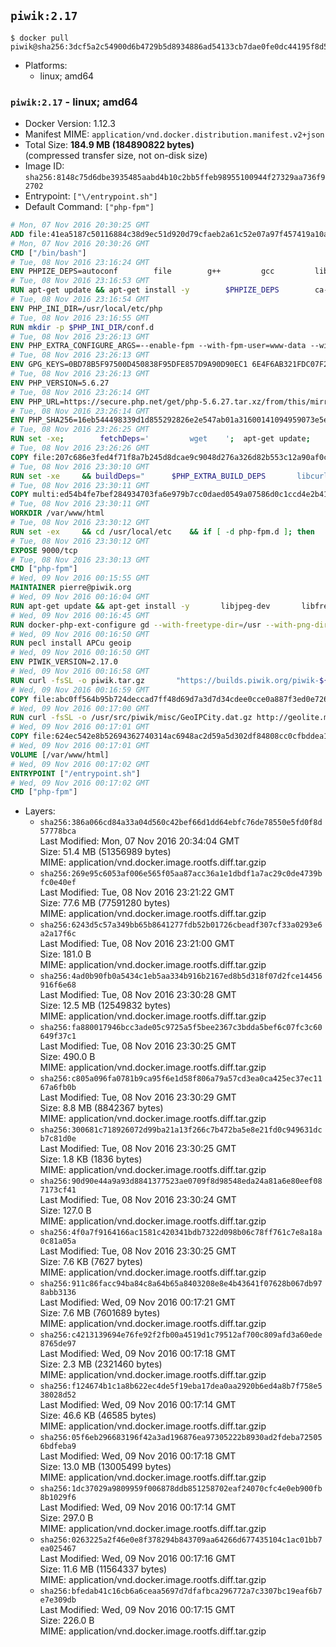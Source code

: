 ## `piwik:2.17`

```console
$ docker pull piwik@sha256:3dcf5a2c54900d6b4729b5d8934886ad54133cb7dae0fe0dc44195f8d558a624
```

-	Platforms:
	-	linux; amd64

### `piwik:2.17` - linux; amd64

-	Docker Version: 1.12.3
-	Manifest MIME: `application/vnd.docker.distribution.manifest.v2+json`
-	Total Size: **184.9 MB (184890822 bytes)**  
	(compressed transfer size, not on-disk size)
-	Image ID: `sha256:8148c75d6dbe3935485aabd4b10c2bb5ffeb98955100944f27329aa736f92702`
-	Entrypoint: `["\/entrypoint.sh"]`
-	Default Command: `["php-fpm"]`

```dockerfile
# Mon, 07 Nov 2016 20:30:25 GMT
ADD file:41ea5187c50116884c38d9ec51d920d79cfaeb2a61c52e07a97f457419a10a4f in / 
# Mon, 07 Nov 2016 20:30:26 GMT
CMD ["/bin/bash"]
# Tue, 08 Nov 2016 23:16:24 GMT
ENV PHPIZE_DEPS=autoconf 		file 		g++ 		gcc 		libc-dev 		make 		pkg-config 		re2c
# Tue, 08 Nov 2016 23:16:53 GMT
RUN apt-get update && apt-get install -y 		$PHPIZE_DEPS 		ca-certificates 		curl 		libedit2 		libsqlite3-0 		libxml2 		xz-utils 	--no-install-recommends && rm -r /var/lib/apt/lists/*
# Tue, 08 Nov 2016 23:16:54 GMT
ENV PHP_INI_DIR=/usr/local/etc/php
# Tue, 08 Nov 2016 23:16:55 GMT
RUN mkdir -p $PHP_INI_DIR/conf.d
# Tue, 08 Nov 2016 23:26:13 GMT
ENV PHP_EXTRA_CONFIGURE_ARGS=--enable-fpm --with-fpm-user=www-data --with-fpm-group=www-data
# Tue, 08 Nov 2016 23:26:13 GMT
ENV GPG_KEYS=0BD78B5F97500D450838F95DFE857D9A90D90EC1 6E4F6AB321FDC07F2C332E3AC2BF0BC433CFC8B3
# Tue, 08 Nov 2016 23:26:13 GMT
ENV PHP_VERSION=5.6.27
# Tue, 08 Nov 2016 23:26:14 GMT
ENV PHP_URL=https://secure.php.net/get/php-5.6.27.tar.xz/from/this/mirror PHP_ASC_URL=https://secure.php.net/get/php-5.6.27.tar.xz.asc/from/this/mirror
# Tue, 08 Nov 2016 23:26:14 GMT
ENV PHP_SHA256=16eb544498339d1d855292826e2e547ab01a31600141094959073e5e10e93ab5 PHP_MD5=9ce6efc96d5ab81ef808f8ed6b1f242d
# Tue, 08 Nov 2016 23:26:25 GMT
RUN set -xe; 		fetchDeps=' 		wget 	'; 	apt-get update; 	apt-get install -y --no-install-recommends $fetchDeps; 	rm -rf /var/lib/apt/lists/*; 		mkdir -p /usr/src; 	cd /usr/src; 		wget -O php.tar.xz "$PHP_URL"; 		if [ -n "$PHP_SHA256" ]; then 		echo "$PHP_SHA256 *php.tar.xz" | sha256sum -c -; 	fi; 	if [ -n "$PHP_MD5" ]; then 		echo "$PHP_MD5 *php.tar.xz" | md5sum -c -; 	fi; 		if [ -n "$PHP_ASC_URL" ]; then 		wget -O php.tar.xz.asc "$PHP_ASC_URL"; 		export GNUPGHOME="$(mktemp -d)"; 		for key in $GPG_KEYS; do 			gpg --keyserver ha.pool.sks-keyservers.net --recv-keys "$key"; 		done; 		gpg --batch --verify php.tar.xz.asc php.tar.xz; 		rm -r "$GNUPGHOME"; 	fi; 		apt-get purge -y --auto-remove $fetchDeps
# Tue, 08 Nov 2016 23:26:26 GMT
COPY file:207c686e3fed4f71f8a7b245d8dcae9c9048d276a326d82b553c12a90af0c0ca in /usr/local/bin/ 
# Tue, 08 Nov 2016 23:30:10 GMT
RUN set -xe 	&& buildDeps=" 		$PHP_EXTRA_BUILD_DEPS 		libcurl4-openssl-dev 		libedit-dev 		libsqlite3-dev 		libssl-dev 		libxml2-dev 	" 	&& apt-get update && apt-get install -y $buildDeps --no-install-recommends && rm -rf /var/lib/apt/lists/* 		&& docker-php-source extract 	&& cd /usr/src/php 	&& ./configure 		--with-config-file-path="$PHP_INI_DIR" 		--with-config-file-scan-dir="$PHP_INI_DIR/conf.d" 				--disable-cgi 				--enable-ftp 		--enable-mbstring 		--enable-mysqlnd 				--with-curl 		--with-libedit 		--with-openssl 		--with-zlib 				$PHP_EXTRA_CONFIGURE_ARGS 	&& make -j "$(nproc)" 	&& make install 	&& { find /usr/local/bin /usr/local/sbin -type f -executable -exec strip --strip-all '{}' + || true; } 	&& make clean 	&& docker-php-source delete 		&& apt-get purge -y --auto-remove -o APT::AutoRemove::RecommendsImportant=false $buildDeps
# Tue, 08 Nov 2016 23:30:11 GMT
COPY multi:ed54b4fe7bef284934703fa6e979b7cc0daed0549a07586d0c1ccd4e2b41884a in /usr/local/bin/ 
# Tue, 08 Nov 2016 23:30:11 GMT
WORKDIR /var/www/html
# Tue, 08 Nov 2016 23:30:12 GMT
RUN set -ex 	&& cd /usr/local/etc 	&& if [ -d php-fpm.d ]; then 		sed 's!=NONE/!=!g' php-fpm.conf.default | tee php-fpm.conf > /dev/null; 		cp php-fpm.d/www.conf.default php-fpm.d/www.conf; 	else 		mkdir php-fpm.d; 		cp php-fpm.conf.default php-fpm.d/www.conf; 		{ 			echo '[global]'; 			echo 'include=etc/php-fpm.d/*.conf'; 		} | tee php-fpm.conf; 	fi 	&& { 		echo '[global]'; 		echo 'error_log = /proc/self/fd/2'; 		echo; 		echo '[www]'; 		echo '; if we send this to /proc/self/fd/1, it never appears'; 		echo 'access.log = /proc/self/fd/2'; 		echo; 		echo 'clear_env = no'; 		echo; 		echo '; Ensure worker stdout and stderr are sent to the main error log.'; 		echo 'catch_workers_output = yes'; 	} | tee php-fpm.d/docker.conf 	&& { 		echo '[global]'; 		echo 'daemonize = no'; 		echo; 		echo '[www]'; 		echo 'listen = [::]:9000'; 	} | tee php-fpm.d/zz-docker.conf
# Tue, 08 Nov 2016 23:30:12 GMT
EXPOSE 9000/tcp
# Tue, 08 Nov 2016 23:30:13 GMT
CMD ["php-fpm"]
# Wed, 09 Nov 2016 00:15:55 GMT
MAINTAINER pierre@piwik.org
# Wed, 09 Nov 2016 00:16:04 GMT
RUN apt-get update && apt-get install -y       libjpeg-dev       libfreetype6-dev       libgeoip-dev       libpng12-dev       libldap2-dev       ssmtp       zip  && rm -rf /var/lib/apt/lists/*
# Wed, 09 Nov 2016 00:16:45 GMT
RUN docker-php-ext-configure gd --with-freetype-dir=/usr --with-png-dir=/usr --with-jpeg-dir=/usr 	&& docker-php-ext-configure ldap --with-libdir=lib/x86_64-linux-gnu/  	&& docker-php-ext-install -j$(nproc) gd mbstring mysql pdo_mysql zip ldap
# Wed, 09 Nov 2016 00:16:50 GMT
RUN pecl install APCu geoip
# Wed, 09 Nov 2016 00:16:50 GMT
ENV PIWIK_VERSION=2.17.0
# Wed, 09 Nov 2016 00:16:58 GMT
RUN curl -fsSL -o piwik.tar.gz       "https://builds.piwik.org/piwik-${PIWIK_VERSION}.tar.gz"  && curl -fsSL -o piwik.tar.gz.asc       "https://builds.piwik.org/piwik-${PIWIK_VERSION}.tar.gz.asc"  && export GNUPGHOME="$(mktemp -d)"  && gpg --keyserver ha.pool.sks-keyservers.net --recv-keys 814E346FA01A20DBB04B6807B5DBD5925590A237  && gpg --batch --verify piwik.tar.gz.asc piwik.tar.gz  && rm -r "$GNUPGHOME" piwik.tar.gz.asc  && tar -xzf piwik.tar.gz -C /usr/src/  && rm piwik.tar.gz  && chfn -f 'Piwik Admin' www-data
# Wed, 09 Nov 2016 00:16:59 GMT
COPY file:abc0ff564b95b724deccad7ff48d69d7a3d7d34cdee0cce0a887f3ed0e726d21 in /usr/local/etc/php/php.ini 
# Wed, 09 Nov 2016 00:17:00 GMT
RUN curl -fsSL -o /usr/src/piwik/misc/GeoIPCity.dat.gz http://geolite.maxmind.com/download/geoip/database/GeoLiteCity.dat.gz  && gunzip /usr/src/piwik/misc/GeoIPCity.dat.gz
# Wed, 09 Nov 2016 00:17:01 GMT
COPY file:624ec542e8b52694362740314ac6948ac2d59a5d302df84808cc0cfbddea1e59 in /entrypoint.sh 
# Wed, 09 Nov 2016 00:17:01 GMT
VOLUME [/var/www/html]
# Wed, 09 Nov 2016 00:17:02 GMT
ENTRYPOINT ["/entrypoint.sh"]
# Wed, 09 Nov 2016 00:17:02 GMT
CMD ["php-fpm"]
```

-	Layers:
	-	`sha256:386a066cd84a33a04d560c42bef66d1dd64ebfc76de78550e5fd0f8d57778bca`  
		Last Modified: Mon, 07 Nov 2016 20:34:04 GMT  
		Size: 51.4 MB (51356989 bytes)  
		MIME: application/vnd.docker.image.rootfs.diff.tar.gzip
	-	`sha256:269e95c6053af006e565f05aa87acc36a1e1dbdf1a7ac29c0de4739bfc0e40ef`  
		Last Modified: Tue, 08 Nov 2016 23:21:22 GMT  
		Size: 77.6 MB (77591280 bytes)  
		MIME: application/vnd.docker.image.rootfs.diff.tar.gzip
	-	`sha256:6243d5c57a349bb65b8641277fdb52b01726cbeadf307cf33a0293e6a2a17f6c`  
		Last Modified: Tue, 08 Nov 2016 23:21:00 GMT  
		Size: 181.0 B  
		MIME: application/vnd.docker.image.rootfs.diff.tar.gzip
	-	`sha256:4ad0b90fb0a5434c1eb5aa334b916b2167ed8b5d318f07d2fce14456916f6e68`  
		Last Modified: Tue, 08 Nov 2016 23:30:28 GMT  
		Size: 12.5 MB (12549832 bytes)  
		MIME: application/vnd.docker.image.rootfs.diff.tar.gzip
	-	`sha256:fa880017946bcc3ade05c9725a5f5bee2367c3bdda5bef6c07fc3c60649f37c1`  
		Last Modified: Tue, 08 Nov 2016 23:30:25 GMT  
		Size: 490.0 B  
		MIME: application/vnd.docker.image.rootfs.diff.tar.gzip
	-	`sha256:c805a096fa0781b9ca95f6e1d58f806a79a57cd3ea0ca425ec37ec1167a6fb0b`  
		Last Modified: Tue, 08 Nov 2016 23:30:29 GMT  
		Size: 8.8 MB (8842367 bytes)  
		MIME: application/vnd.docker.image.rootfs.diff.tar.gzip
	-	`sha256:300681c718926072d99ba21a13f266c7b472ba5e8e21fd0c949631dcb7c81d0e`  
		Last Modified: Tue, 08 Nov 2016 23:30:25 GMT  
		Size: 1.8 KB (1836 bytes)  
		MIME: application/vnd.docker.image.rootfs.diff.tar.gzip
	-	`sha256:90d90e44a9a93d8841377523ae0709f8d98548eda24a81a6e80eef087173cf41`  
		Last Modified: Tue, 08 Nov 2016 23:30:24 GMT  
		Size: 127.0 B  
		MIME: application/vnd.docker.image.rootfs.diff.tar.gzip
	-	`sha256:4f0a7f9164166ac1581c420341bdb7322d098b06c78ff761c7e8a18a0c81a05a`  
		Last Modified: Tue, 08 Nov 2016 23:30:25 GMT  
		Size: 7.6 KB (7627 bytes)  
		MIME: application/vnd.docker.image.rootfs.diff.tar.gzip
	-	`sha256:911c86facc94ba84c8a64b65a8403208e8e4b43641f07628b067db978abb3136`  
		Last Modified: Wed, 09 Nov 2016 00:17:21 GMT  
		Size: 7.6 MB (7601689 bytes)  
		MIME: application/vnd.docker.image.rootfs.diff.tar.gzip
	-	`sha256:c4213139694e76fe92f2fb00a4519d1c79512af700c809afd3a60ede8765de97`  
		Last Modified: Wed, 09 Nov 2016 00:17:18 GMT  
		Size: 2.3 MB (2321460 bytes)  
		MIME: application/vnd.docker.image.rootfs.diff.tar.gzip
	-	`sha256:f124674b1c1a8b622ec4de5f19eba17dea0aa2920b6ed4a8b7f758e538028d52`  
		Last Modified: Wed, 09 Nov 2016 00:17:14 GMT  
		Size: 46.6 KB (46585 bytes)  
		MIME: application/vnd.docker.image.rootfs.diff.tar.gzip
	-	`sha256:05f6eb296683196f42a3ad196876ea97305222b8930ad2fdeba725056bdfeba9`  
		Last Modified: Wed, 09 Nov 2016 00:17:18 GMT  
		Size: 13.0 MB (13005499 bytes)  
		MIME: application/vnd.docker.image.rootfs.diff.tar.gzip
	-	`sha256:1dc37029a9809959f006878ddb851258702eaf24070cfc4e0eb900fb8b1029f6`  
		Last Modified: Wed, 09 Nov 2016 00:17:14 GMT  
		Size: 297.0 B  
		MIME: application/vnd.docker.image.rootfs.diff.tar.gzip
	-	`sha256:0263225a2f46e0e8f378294b843709aa64266d677435104c1ac01bb7ea025467`  
		Last Modified: Wed, 09 Nov 2016 00:17:16 GMT  
		Size: 11.6 MB (11564337 bytes)  
		MIME: application/vnd.docker.image.rootfs.diff.tar.gzip
	-	`sha256:bfedab41c16cb6a6ceaa5697d7dfafbca296772a7c3307bc19eaf6b7e7e309db`  
		Last Modified: Wed, 09 Nov 2016 00:17:15 GMT  
		Size: 226.0 B  
		MIME: application/vnd.docker.image.rootfs.diff.tar.gzip

